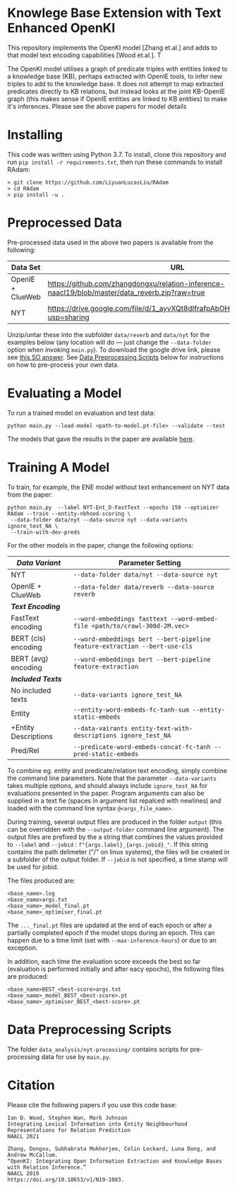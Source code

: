 # Knowlege Base Extension with Text Enhanced OpenKI

This repository implements the OpenKI model [Zhang et.al.] and adds to that model text encoding 
capabilities [Wood et.al.]. T

The OpenKI model utilises a graph of predicate triples with entities linked to a knowledge base (KB), perhaps extracted 
with OpenIE tools, to infer new triples to add to the knowledge base. It does not attempt to map extracted predicates 
directly to KB relations, but instead looks at the joint KB-OpenIE graph (this makes sense if OpenIE entities are 
linked to KB entities) to make it's inferences. Please see the above papers for model details

# Installing
This code was written using Python 3.7. To install, clone this repository and run `pip install -r requirements.txt`, 
then run these commands to install RAdam:

    > git clone https://github.com/LiyuanLucasLiu/RAdam
    > cd RAdam
    > pip install -u .

# Preprocessed Data
Pre-processed data used in the above two papers is available from the following:

| Data Set  |  URL  |
| ---------------- | --- |
| OpenIE + ClueWeb | https://github.com/zhangdongxu/relation-inference-naacl19/blob/master/data_reverb.zip?raw=true |
| NYT              | https://drive.google.com/file/d/1_ayvXQt8dIfrafpAbOHRN8oqdzgdimjM/view?usp=sharing |

Unzip/untar these into the subfolder `data/reverb` and `data/nyt` for the examples below (any location will do &mdash; 
just change the  `--data-folder` option when invoking `main.py`). To download the google drive link, please see 
[this SO answer](https://stackoverflow.com/a/50670037/420867). 
See [Data Preprocessing Scripts](#data-preprocessing-scripts) below for instructions on how to pre-process your own data.

# Evaluating a Model
To run a trained model on evaluation and test data:

    python main.py --load-model <path-to-model.pt-file> --validate --test

The models that gave the results in the paper are available [here](http://to-be-completed/). 

# Training A Model
To train, for example, the ENE model without text enhancement on NYT data from the paper:

    python main.py  --label NYT-Ent_D-FastText --epochs 150 --optimizer RAdam --train --entity-nbhood-scoring \
     --data-folder data/nyt --data-source nyt --data-variants ignore_test_NA \
     --train-with-dev-preds

For the other models in the paper, change the following options:

| _Data Variant_      | Parameter Setting |
| -------------       | ----------------- |
| NYT                 | `--data-folder data/nyt --data-source nyt` |
| OpenIE + ClueWeb    | `--data-folder data/reverb --data-source reverb` |
| ___Text Encoding___   |  |
| FastText encoding   | `--word-embeddings fasttext --word-embed-file <path/to/crawl-300d-2M.vec>` |
| BERT (cls) encoding | `--word-embeddings bert --bert-pipeline feature-extraction --bert-use-cls` |
| BERT (avg) encoding | `--word-embeddings bert --bert-pipeline feature-extraction` |
| ___Included Texts___  |  |
| No included texts   | `--data-variants ignore_test_NA` |
| Entity             | `--entity-word-embeds-fc-tanh-sum --entity-static-embeds` | 
| +Entity Descriptions| `--data-vairants entity-text-with-descriptions ignore_test_NA` | 
| Pred/Rel           | `--predicate-word-embeds-concat-fc-tanh --pred-static-embeds` |  

To combine eg. entity and predicate/relation text encoding, simply combine the command line parameters. 
Note that the parameter `--data-variants` takes multiple options, and should always include `ignore_test_NA`
for evaluations presented in the paper. 
Program arguments can also be supplied in a text fie (spaces in argument list repalced with newlines) 
and loaded with the command line syntax `@<args_file_name>`.

During training, several output files are produced in the folder `output` (this can be overridden with the 
`--output-folder` command line argument). The output files are prefixed by the a string that combines the values 
provided to `--label` and `--jobid` : `f"{args.label}_{args.jobid}_"`. 
If this string contains the path delimeter ("/" on linux systems), the files will be created in a subfolder of the 
output folder. If `--jobid` is not specified, a time stamp will be used for jobid.

The files produced are:

    <base_name>.log
    <base_name>args.txt
    <base_name>_model_final.pt
    <base_name>_optimiser_final.pt

The `..._final.pt` files are updated at the end of each epoch or after a partially completed epoch if the model stops
during an epoch. This can happen due to a time limit (set with `--max-inference-hours`) or due to an exception. 

In addition, each time the evaluation score exceeds the best so far (evaluation is performed initially and after eacy 
epochs), the following files are produced:

    <base_name>BEST_<best-score>args.txt
    <base_name>_model_BEST_<best-score>.pt
    <base_name>_optimiser_BEST_<best-score>.pt

# Data Preprocessing Scripts
The folder `data_analysis/nyt-processing/` contains scripts for pre-processing data for use by `main.py`. 

<to be completed...>

# Citation

Please cite the following papers if you use this code base:

    Ian D. Wood, Stephen Wan, Mark Johnson
    Integrating Lexical Information into Entity Neighbourhood Representations for Relation Prediction
    NAACL 2021
    
    Zhang, Dongxu, Subhabrata Mukherjee, Colin Lockard, Luna Dong, and Andrew McCallum. 
    “OpenKI: Integrating Open Information Extraction and Knowledge Bases with Relation Inference.” 
    NAACL 2019
    https://doi.org/10.18653/v1/N19-1083.
